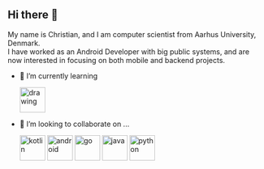 ## Hi there 👋

My name is Christian, and I am computer scientist from Aarhus University, Denmark. <br/>
I have worked as an Android Developer with big public systems, and are now interested in focusing on both mobile and backend projects.  

<!--    - 🔭 I’m currently working on ... -->
- 🌱 I’m currently learning
  
  <img src="https://github.com/user-attachments/assets/8bd201f7-56f9-43e5-80ed-96be5ae10c01" alt="drawing" height="50"/>


- 👯 I’m looking to collaborate on ...

  <img src="https://github.com/user-attachments/assets/553ee671-387f-4e02-bad2-5842a4a04051" alt="kotlin" height="50"/>
  <img src="https://github.com/user-attachments/assets/246c390f-72c2-4ac5-867c-dcf556b84d6d" alt="android" height="50" />
  <img src="https://github.com/user-attachments/assets/bd33353b-d011-4236-90c4-55b918581c21" alt="go" height="50" />
  <img src="https://github.com/user-attachments/assets/cd00a3bf-5513-4b6b-a1d8-55e693cee850" alt="java" height="50" />
  <img src="https://github.com/user-attachments/assets/e24ac5ea-e3ba-44f7-82cf-e02ffb5216a0" alt="python" height="50" />






<!--
**Clarsch/Clarsch** is a ✨ _special_ ✨ repository because its `README.md` (this file) appears on your GitHub profile.

Here are some ideas to get you started:

- 🔭 I’m currently working on ...
- 🌱 I’m currently learning ...
- 👯 I’m looking to collaborate on ...
- 🤔 I’m looking for help with ...
- 💬 Ask me about ...
- 📫 How to reach me: ...
- 😄 Pronouns: ...
- ⚡ Fun fact: ...

Icon template:
  <img src="<SOURCE_PATH>" alt="drawing" height="50" />


-->

